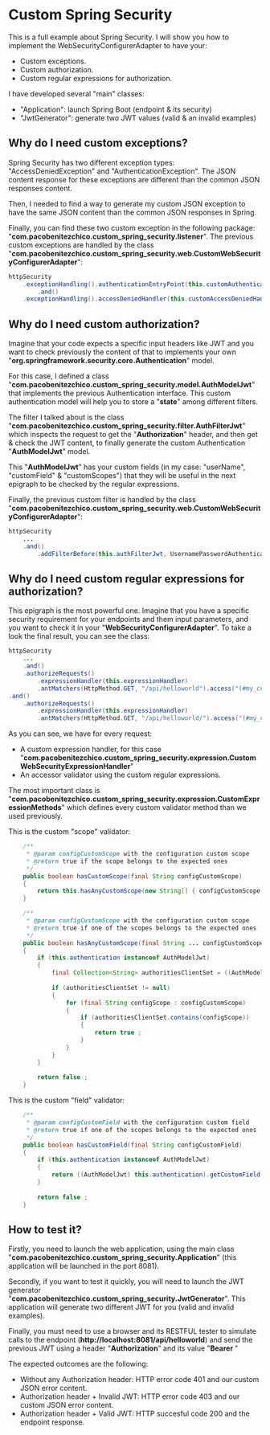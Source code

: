 # Custom Spring Security

This is a full example about Spring Security. I will show you how to implement the WebSecurityConfigurerAdapter to have your:

  - Custom exceptions.
  - Custom authorization.
  - Custom regular expressions for authorization.

I have developed several "main" classes:
  - "Application": launch Spring Boot (endpoint & its security)
  - "JwtGenerator": generate two JWT values (valid & an invalid examples)

## Why do I need custom exceptions?

Spring Security has two different exception types: "AccessDeniedException" and "AuthenticationException". The JSON content response for these exceptions are different than the common JSON responses content.

Then, I needed to find a way to generate my custom JSON exception to have the same JSON content than the common JSON responses in Spring.

Finally, you can find these two custom exception in the following package: "**com.pacobenitezchico.custom_spring_security.listener**". The previous custom exceptions are handled by the class "**com.pacobenitezchico.custom_spring_security.web.CustomWebSecurityConfigurerAdapter**":

```java
httpSecurity
    .exceptionHandling().authenticationEntryPoint(this.customAuthenticationEntryPoint)
        .and()
    .exceptionHandling().accessDeniedHandler(this.customAccessDeniedHandler)
```

## Why do I need custom authorization?

Imagine that your code expects a specific input headers like JWT and you want to check previously the content of that to implements your own "**org.springframework.security.core.Authentication**" model.

For this case, I defined a class "**com.pacobenitezchico.custom_spring_security.model.AuthModelJwt**" that implements the previous Authentication interface. This custom authentication model will help you to store a "**state**" among different filters.

The filter I talked about is the class "**com.pacobenitezchico.custom_spring_security.filter.AuthFilterJwt**" which inspects the request to get the "**Authorization**" header, and then get & check the JWT content, to finally generate the custom Authentication "**AuthModelJwt**" model.

This "**AuthModelJwt**" has your custom fields (in my case: "userName", "customField" & "customScopes") that they will be useful in the next epigraph to be checked by the regular expressions.

Finally,  the previous custom filter is handled by the class "**com.pacobenitezchico.custom_spring_security.web.CustomWebSecurityConfigurerAdapter**":

```java
httpSecurity
    ...
    .and()
        .addFilterBefore(this.authFilterJwt, UsernamePasswordAuthenticationFilter.class) ;
```

## Why do I need custom regular expressions for authorization?

This epigraph is the most powerful one. Imagine that you have a specific security requirement for your endpoints and them input parameters, and you want to check it in your "**WebSecurityConfigurerAdapter**". To take a look the final result, you can see the class:

```java
httpSecurity
    ...
    .and()
    .authorizeRequests()
    	.expressionHandler(this.expressionHandler)
    	.antMatchers(HttpMethod.GET, "/api/helloworld").access("(#my_custom_expression.hasCustomScope('validScopeValue') and #my_custom_expression.hasCustomField('validCustomFieldValue'))")
.and()
    .authorizeRequests()
    	.expressionHandler(this.expressionHandler)
    	.antMatchers(HttpMethod.GET, "/api/helloworld/").access("(#my_custom_expression.hasCustomScope('validScopeValue') and #my_custom_expression.hasCustomField('validCustomFieldValue'))")
```

As you can see, we have for every request:

  - A custom expression handler, for this case "**com.pacobenitezchico.custom_spring_security.expression.CustomWebSecurityExpressionHandler**"
  - An accessor validator using the custom regular expressions.
   
The most important class is "**com.pacobenitezchico.custom_spring_security.expression.CustomExpressionMethods**" which defines every custom validator method than we used previously.

This is the custom "scope" validator:

```java
	/**
	 * @param configCustomScope with the configuration custom scope
	 * @return true if the scope belongs to the expected ones
	 */
	public boolean hasCustomScope(final String configCustomScope)
	{
		return this.hasAnyCustomScope(new String[] { configCustomScope }) ;
	}

	/**
	 * @param configCustomScope with the configuration custom scope
	 * @return true if one of the scopes belongs to the expected ones
	 */
	public boolean hasAnyCustomScope(final String ... configCustomScope)
	{
		if (this.authentication instanceof AuthModelJwt)
		{
			final Collection<String> authoritiesClientSet = ((AuthModelJwt) this.authentication).getCustomScopes() ;
			
			if (authoritiesClientSet != null)
			{
				for (final String configScope : configCustomScope)
				{
					if (authoritiesClientSet.contains(configScope))
					{
						return true ;
					}
				}
			}
		}
    
		return false ;
	}
```

This is the custom "field" validator:

```java
	/**
	 * @param configCustomField with the configuration custom field
	 * @return true if one of the scopes belongs to the expected ones
	 */
	public boolean hasCustomField(final String configCustomField)
	{
		if (this.authentication instanceof AuthModelJwt)
		{
			return ((AuthModelJwt) this.authentication).getCustomField().equalsIgnoreCase(configCustomField) ;
		}
    
		return false ;
	}
```

## How to test it?

Firstly, you need to launch the web application, using the main class "**com.pacobenitezchico.custom_spring_security.Application**" (this application will be launched in the port 8081).

Secondly, if you want to test it quickly, you will need to launch the JWT generator "**com.pacobenitezchico.custom_spring_security.JwtGenerator**". This application will generate two different JWT for you (valid and invalid examples).

Finally, you must need to use a browser and its RESTFUL tester to simulate calls to the endpoint (**http://localhost:8081/api/helloworld**) and send the previous JWT using a header "**Authorization**" and its value "**Bearer <generated JWT>**"

The expected outcomes are the following:
  -  Without any Authorization header: HTTP error code 401 and our custom JSON error content.
  -  Authorization header + Invalid JWT: HTTP error code 403 and our custom JSON error content.
  -  Authorization header + Valid JWT: HTTP succesful code 200 and the endpoint response.
